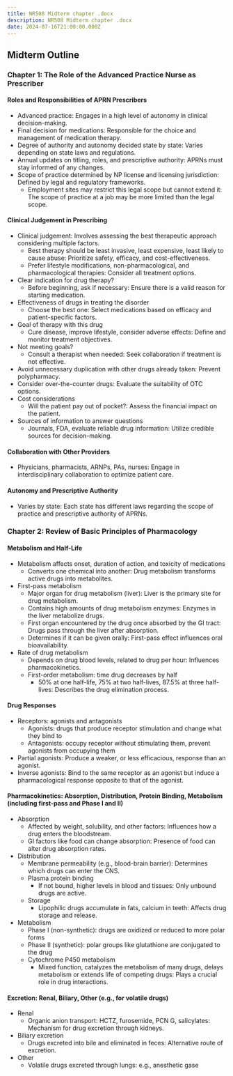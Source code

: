 ```yaml
---
title: NR508 Midterm chapter .docx
description: NR508 Midterm chapter .docx
date: 2024-07-16T21:00:00.000Z
---
```


## Midterm Outline

### Chapter 1: The Role of the Advanced Practice Nurse as Prescriber

#### Roles and Responsibilities of APRN Prescribers

* Advanced practice: Engages in a high level of autonomy in clinical decision-making.
* Final decision for medications: Responsible for the choice and management of medication therapy.
* Degree of authority and autonomy decided state by state: Varies depending on state laws and regulations.
* Annual updates on titling, roles, and prescriptive authority: APRNs must stay informed of any changes.
* Scope of practice determined by NP license and licensing jurisdiction: Defined by legal and regulatory frameworks.
  * Employment sites may restrict this legal scope but cannot extend it: The scope of practice at a job may be more limited than the legal scope.

#### Clinical Judgement in Prescribing

* Clinical judgement: Involves assessing the best therapeutic approach considering multiple factors.
  * Best therapy should be least invasive, least expensive, least likely to cause abuse: Prioritize safety, efficacy, and cost-effectiveness.
  * Prefer lifestyle modifications, non-pharmacological, and pharmacological therapies: Consider all treatment options.
* Clear indication for drug therapy?
  * Before beginning, ask if necessary: Ensure there is a valid reason for starting medication.
* Effectiveness of drugs in treating the disorder
  * Choose the best one: Select medications based on efficacy and patient-specific factors.
* Goal of therapy with this drug
  * Cure disease, improve lifestyle, consider adverse effects: Define and monitor treatment objectives.
* Not meeting goals?
  * Consult a therapist when needed: Seek collaboration if treatment is not effective.
* Avoid unnecessary duplication with other drugs already taken: Prevent polypharmacy.
* Consider over-the-counter drugs: Evaluate the suitability of OTC options.
* Cost considerations
  * Will the patient pay out of pocket?: Assess the financial impact on the patient.
* Sources of information to answer questions
  * Journals, FDA, evaluate reliable drug information: Utilize credible sources for decision-making.

#### Collaboration with Other Providers

* Physicians, pharmacists, ARNPs, PAs, nurses: Engage in interdisciplinary collaboration to optimize patient care.

#### Autonomy and Prescriptive Authority

* Varies by state: Each state has different laws regarding the scope of practice and prescriptive authority of APRNs.

### Chapter 2: Review of Basic Principles of Pharmacology

#### Metabolism and Half-Life

* Metabolism affects onset, duration of action, and toxicity of medications
  * Converts one chemical into another: Drug metabolism transforms active drugs into metabolites.
* First-pass metabolism
  * Major organ for drug metabolism (liver): Liver is the primary site for drug metabolism.
  * Contains high amounts of drug metabolism enzymes: Enzymes in the liver metabolize drugs.
  * First organ encountered by the drug once absorbed by the GI tract: Drugs pass through the liver after absorption.
  * Determines if it can be given orally: First-pass effect influences oral bioavailability.
* Rate of drug metabolism
  * Depends on drug blood levels, related to drug per hour: Influences pharmacokinetics.
  * First-order metabolism: time drug decreases by half
    * 50% at one half-life, 75% at two half-lives, 87.5% at three half-lives: Describes the drug elimination process.

#### Drug Responses

* Receptors: agonists and antagonists
  * Agonists: drugs that produce receptor stimulation and change what they bind to
  * Antagonists: occupy receptor without stimulating them, prevent agonists from occupying them
* Partial agonists: Produce a weaker, or less efficacious, response than an agonist.
* Inverse agonists: Bind to the same receptor as an agonist but induce a pharmacological response opposite to that of the agonist.

#### Pharmacokinetics: Absorption, Distribution, Protein Binding, Metabolism (including first-pass and Phase I and II)

* Absorption
  * Affected by weight, solubility, and other factors: Influences how a drug enters the bloodstream.
  * GI factors like food can change absorption: Presence of food can alter drug absorption rates.
* Distribution
  * Membrane permeability (e.g., blood-brain barrier): Determines which drugs can enter the CNS.
  * Plasma protein binding
    * If not bound, higher levels in blood and tissues: Only unbound drugs are active.
  * Storage
    * Lipophilic drugs accumulate in fats, calcium in teeth: Affects drug storage and release.
* Metabolism
  * Phase I (non-synthetic): drugs are oxidized or reduced to more polar forms
  * Phase II (synthetic): polar groups like glutathione are conjugated to the drug
  * Cytochrome P450 metabolism
    * Mixed function, catalyzes the metabolism of many drugs, delays metabolism or extends life of competing drugs: Plays a crucial role in drug interactions.

#### Excretion: Renal, Biliary, Other (e.g., for volatile drugs)

* Renal
  * Organic anion transport: HCTZ, furosemide, PCN G, salicylates: Mechanism for drug excretion through kidneys.
* Biliary excretion
  * Drugs excreted into bile and eliminated in feces: Alternative route of excretion.
* Other
  * Volatile drugs excreted through lungs: e.g., anesthetic gase
